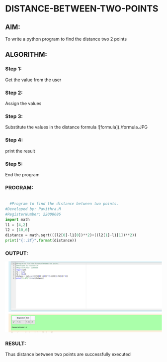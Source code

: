 # DISTANCE-BETWEEN-TWO-POINTS

## AIM:

To write a python program to find the distance two 2 points

## ALGORITHM:

### Step 1: 
Get the value from the user
### Step 2: 
Assign the values
### Step 3: 
Substitute the values in the distance formula  ![formula](./formula.JPG
### Step 4:
 print the result
### Step 5: 
End the program

### PROGRAM:
```python

  #Program to find the distance between two points.
#Developed by: Pavithra.M
#RegisterNumber: 22008686
import math
l1 = [4,2]
l2 = [10,6]
distance = math.sqrt(((l2[0]-l1[0])**2)+((l2[1]-l1[1])**2))
print("{:.2f}".format(distance))
```
### OUTPUT:
![output](distance%20.png)

### RESULT:
Thus distance between two points are successfully executed
